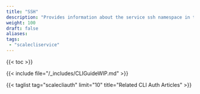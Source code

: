 ```yaml
---
title: "SSH"
description: "Provides information about the service ssh namespace in the TrueNAS CLI. Includes command syntax and common commands."
weight: 100
draft: false
aliases:
tags:
 - "scalecliservice"
---
```


{{< toc >}}

{{< include file="/_includes/CLIGuideWIP.md" >}}

{{< taglist tag="scalecliauth" limit="10" title="Related CLI Auth Articles" >}}
